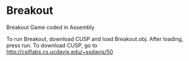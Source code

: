 # Breakout
Breakout Game coded in Assembly 

To run Breakout, download CUSP and load Breakout.obj. After loading, press run. 
To download CUSP, go to http://csiflabs.cs.ucdavis.edu/~ssdavis/50 






